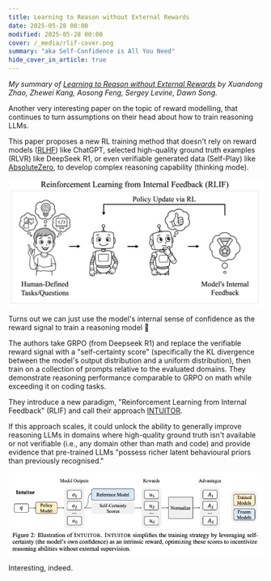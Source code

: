 ```yaml
---
title: Learning to Reason without External Rewards
date: 2025-05-28 00:00
modified: 2025-05-28 00:00
cover: /_media/rlif-cover.png
summary: "aka Self-Confidence is All You Need"
hide_cover_in_article: true
---
```


*My summary of [Learning to Reason without External Rewards](https://arxiv.org/abs/2505.19590v1) by Xuandong Zhao, Zhewei Kang, Aosong Feng, Sergey Levine, Dawn Song.*

Another very interesting paper on the topic of reward modelling, that continues to turn assumptions on their head about how to train reasoning LLMs.

This paper proposes a new RL training method that doesn't rely on reward models ([RLHF](../../permanent/reinforcement-learning-from-human-feedback.md)) like ChatGPT, selected high-quality ground truth examples (RLVR) like DeepSeek R1, or even verifiable generated data (Self-Play) like [AbsoluteZero](absolute-zero-reinforced-self-play-reasoning-with-zero-data.md), to develop complex reasoning capability (thinking mode).

![](../../_media/rlif-cover.png)


Turns out we can just use the model's internal sense of confidence as the reward signal to train a reasoning model 🤯

The authors take GRPO (from Deepseek R1) and replace the verifiable reward signal with a "self-certainty score" (specifically the KL divergence between the model's output distribution and a uniform distribution), then train on a collection of prompts relative to the evaluated domains. They demonstrate reasoning performance comparable to GRPO on math while exceeding it on coding tasks.

They introduce a new paradigm, "Reinforcement Learning from Internal Feedback" (RLIF) and call their approach [INTUITOR](INTUITOR.md).

If this approach scales, it could unlock the ability to generally improve reasoning LLMs in domains where high-quality ground truth isn't available or not verifiable (i.e., any domain other than math and code) and provide evidence that pre-trained LLMs "possess richer latent behavioural priors than previously recognised."

![](../../_media/intuitor-fig2.png)


Interesting, indeed.